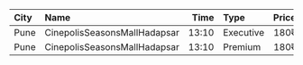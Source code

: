 | City | Name                         |  Time | Type      | Price | Capacity | Booked |
| :--- | :--------------------------- | ----: | :-------- | ----: | -------: | -----: |
| Pune | CinepolisSeasonsMallHadapsar | 13:10 | Executive |  180₹ |       34 |     18 |
| Pune | CinepolisSeasonsMallHadapsar | 13:10 | Premium   |  180₹ |       20 |     19 |